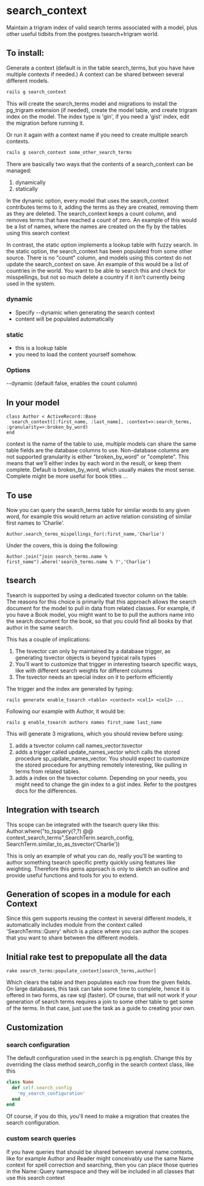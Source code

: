 search_context
============

Maintain a trigram index of valid search terms associated with a model, plus other useful tidbits from the postgres tsearch+trigram world.


## To install: 

Generate a context (default is in the table search_terms, but you have have multiple contexts if needed.) A context can be shared between several different models.

```bash
rails g search_context
```

This will create the search_terms model and migrations to install the pg_trigram extension (if needed), create the model table, and create trigram index on the model. The index type is 'gin', if you need a 'gist' index, edit the migration before running it.

Or run it again with a context name if you need to create multiple search contexts.
```bash
rails g search_context some_other_search_terms
```

There are basically two ways that the contents of a search_context can be managed: 

1. dynamically
2. statically

In the dynamic option, every model that uses the search_context contributes terms to it, adding the terms as they are created, removing them as they are deleted. The search_context keeps a count column, and removes terms that have reached a count of zero. An example of this would be a list of names, where the names are created on the fly by the tables using this search context

In contrast, the static option implements a lookup table with fuzzy search. In the static option, the search_context has been populated from some other source. There is no "count" column, and models using this context do not update the search_context on save. An example of this would be a list of countries in the world. You want to be able to search this and check for misspellings, but not so much delete a country if it isn't currently being used in the system.

### dynamic

* Specify --dynamic when generating the search context
* content will be populated automatically

### static

* this is a lookup table
* you need to load the content yourself somehow.

### Options

--dynamic (default false, enables the count column)

## In your model 

```rails
class Author < ActiveRecord::Base
  search_context([:first_name, :last_name], :context=>:search_terms, :granularity=>:broken_by_word)
end
```
context is the name of the table to use, multiple models can share the same table
fields are the database columns to use. Non-database columns are not supported
granularity is either "broken_by_word" or "complete". This means that we'll either index by each word in the result, or keep them complete. Default is broken_by_word, which usually makes the most sense. Complete might be more useful for book titles ...

## To use

Now you can query the search_terms table for similar words to any given word, for example this would return an active relation consisting of similar first names to 'Charlie'.

    Author.search_terms_mispellings_for(:first_name,'Charlie')
    
Under the covers, this is doing the following:

    Author.join("join search_terms.name % first_name").where('search_terms.name % ?','Charlie')
        
## tsearch

Tsearch is supported by using a dedicated tsvector column on the table. The reasons for this choice is primarily that this approach allows the search document for the model to pull in data from related classes. For example, if you have a Book model, you might want to be to pull the authors name into the search document for the book, so that you could find all books by that author in the same search.

This has a couple of implications:

1. The tsvector can only by maintained by a database trigger, as generating tsvector objects is beyond typical rails types
2. You'll want to customize that trigger in interesting tsearch specific ways, like with different search weights for different columns
3. The tsvector needs an special index on it to perform efficiently

The trigger and the index are generated by typing: 

    rails generate enable_tsearch <table> <context> <col1> <col2> ...
    
Following our example with Author, it would be:

    rails g enable_tsearch authors names first_name last_name

This will generate 3 migrations, which you should review before using:

1. adds a tsvector column call names_vector:tsvector
2. adds a trigger called update_names_vector which calls the stored procedure sp_update_names_vector. You should expect to customize the stored procedure for anything remotely interesting, like pulling in terms from related tables.
3. adds a index on the tsvector column. Depending on your needs, you might need to change the gin index to a gist index. Refer to the postgres docs for the differences.

## Integration with tsearch

This scope can be integrated with the tsearch query like this: 
    Author.where("to_tsquery(?,?) @@ context_search_terms",SearchTerm.search_config, SearchTerm.similar_to_as_tsvector('Charlie'))
    
This is only an example of what you can do, really you'll be wanting to author something tsearch specific pretty quickly using features like weighting. Therefore this gems approach is only to sketch an outline and provide useful functions and tools for you to extend.

## Generation of scopes in a module for each Context

Since this gem supports reusing the context in several different models, it automatically includes module from the context called 'SearchTerms::Query' which is a place where you can author the scopes that you want to share between the different models.


## Initial rake test to prepopulate all the data

    rake search_terms:populate_context[search_terms,author]
  
Which clears the table and then populates each row from the given fields. On large databases, this task can take some time to complete, hence it is offered in two forms, as raw sql (faster). Of course, that will not work if your generation of search terms requires a join to some other table to get some of the terms. In that case, just use the task as a guide to creating your own.
 
## Customization

### search configuration

The default configuration used in the search is pg.english. Change this by overriding the class method search_config in the search context class, like this

```ruby
class Name
  def self.search_config
    'my_search_configuration'
  end
end
```

Of course, if you do this, you'll need to make a migration that creates the search configuration.

### custom search queries

If you have queries that should be shared between several name contexts, like for example Author and Reader might conceivably use the same Name context for spell correction and searching, then you can place those queries in the Name::Query namespace and they will be included in all classes that use this search context

